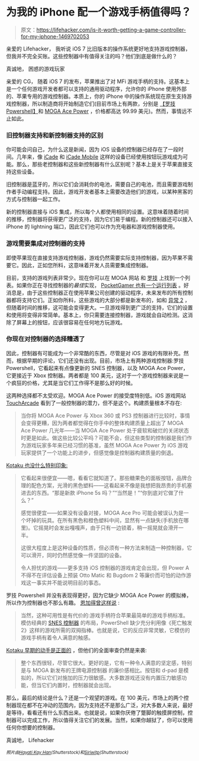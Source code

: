 # 为我的 iPhone 配一个游戏手柄值得吗？

> 原文：<https://lifehacker.com/is-it-worth-getting-a-game-controller-for-my-iphone-1469702053>

亲爱的 Lifehacker，
我听说 iOS 7 比旧版本的操作系统更好地支持游戏控制器，但我并不完全买账。这些控制器中有值得关注的吗？他们到底是做什么的？



真诚地，
困惑的游戏玩家

亲爱的 CG，
随着 iOS 7 的发布，苹果推出了对 MFi 游戏手柄的支持。这基本上是一个任何游戏开发者都可以支持的通用驱动程序，允许你的 iPhone 使用外部的、苹果专用的游戏控制器。本质上，你的 iPhone 中的操作系统现在原生支持游戏控制器，所以制造商将开始制造它们(目前市场上有两款，分别是 [【罗技 Powershell】](http://gaming.logitech.com/en-us/product/powershell-controller-and-battery)和 [MOGA Ace Power](http://www.mogaanywhere.com/ace/) ，价格都高达 99.99 美元)。然而，事情远不止如此。

### 旧控制器支持和新控制器支持的区别

你可能会问自己，为什么这是新闻，因为 iOS 设备的控制器已经存在了一段时间。几年来，像 [iCade](http://www.ionaudio.com/products/details/icade) 和 [iCade Mobile](http://www.ionaudio.com/products/details/icademobile) 这样的设备已经使用按钮玩游戏成为可能。那么，那些老控制器和这些新控制器有什么区别呢？基本上是关于苹果直接支持这些设备。

旧控制器是蓝牙的，所以它们会消耗你的电池，需要自己的电池，而且需要游戏制作者手动编程支持。因此，游戏开发者基本上需要改造他们的游戏，以某种黑客的方式与控制器一起工作。

新的控制器直接与 iOS 集成，所以每个人都使用相同的设置。这意味着随着时间的推移，控制器将获得更广泛的支持，因为它们易于编程。新的控制器还可以接入 iPhone 的 lightning 端口，因此它们也可以作为充电器和游戏控制器使用。

### 游戏需要集成对控制器的支持

即使苹果现在直接支持游戏控制器，游戏仍然需要实际支持控制器，因为苹果不需要它。因此，正如您所料，这意味着开发人员需要集成控制器。

目前，支持的游戏列表非常少。现在你可以在 MOGA 网站 和 [罗技](http://blog.logitech.com/2013/11/20/compatible-games-for-logitech-powershell-controller-battery/) 上找到一个列表。如果你正在寻找控制器的*最佳*实现， [PocketGamer 也有一个运行列表](http://www.pocketgamer.co.uk/r/iPad/iOS+controllers/news.asp?c=53994) 。好消息是，由于这些控制器正在使用苹果公司创建的驱动程序，未来发布的所有控制器都将支持它们。正如你所料，这些游戏的大部分都是新发布的，如和 [异常 2](https://itunes.apple.com/app/anomaly-2/id675066184) ，但随着时间的推移，这可能会变得更大。一旦游戏得到更广泛的支持，它们的设置和使用将变得非常简单。基本上，你只需要连接控制器，游戏就会自动检测。这消除了屏幕上的按钮，应该很容易在任何地方玩游戏。

### 你现在对控制器的选择糟透了

因此，控制器有可能成为一个非常酷的东西，尽管是对 iOS 游戏的有限补充。然而，根据早期的评论，它们还没有出现。目前，市场上有两种游戏控制器:罗技 Powershell，它看起来有点像更新的 SNES 控制器，以及 MOGA Ace Power，它更接近于 Xbox 控制器。两者都是 100 美元，这对于一个游戏控制器来说是一个疯狂的价格，尤其是当它们工作得不是那么好的时候。

这两种选择都不太受欢迎。MOGA Ace Power 的接受度特别低。iOS 游戏网站 [TouchArcade](http://toucharcade.com/2013/11/19/hands-on-with-the-moga-ace-power-ios-7-game-controller/) 看到了一般控制器的潜力，但不是这个。构建质量根本不存在:

> 当你将 MOGA Ace Power 与 Xbox 360 或 PS3 控制器进行比较时，事情会变得更糟，因为两者都觉得在你手中的整体构建质量上超出了 MOGA Ace Power 几光年——当 MOGA Ace Power 处于疲软和破烂的关闭状态时更是如此。做这些比较公平吗？可能不会，但这些类型的控制器是我们作为游戏玩家多年来已经习惯的基准，虽然 MOGA Ace Power 为 iOS 游戏玩家提供了一个功能上的进步，但感觉像是控制器构建质量的倒退。

[Kotaku 也没什么特别印象:](https://kotaku.com/the-first-official-ios-game-controller-is-here-its-ok-1467307436)

> 它看起来很便宜——嗯，看看它就知道了。那些糖果色的面板按钮，品牌合理的配色方案，光滑的黑色塑料——这看起来不像是我想把我昂贵的手机塞进去的东西。“那是新款 iPhone 5s 吗？”“当然是！”“你到底对它做了什么？”
> 
> 感觉很便宜——如果没有设备对接，MOGA Ace Pro 可能会被误认为是一个坏掉的玩具。在所有黑色和橙色塑料中间，显然有一点缺失(手机放在哪里)。它摇晃时会发出嘎嘎声，由于只有一边锁着，稍一摇晃就会滑开一半。
> 
> 这很大程度上是这种设备的性质，但必须有一种方法来制造一种控制器，它可以滑开，同时仍然感觉像一件坚固的设备。
> 
> 令人担忧的游戏——更多支持 iOS 控制器的游戏肯定会出现，但 Power A 不得不在评估设备上预装 Otto Matic 和 Bugdom 2 等廉价而可怕的动作游戏这一事实并不能说明目前的事态。

罗技 Powershell 并没有表现得更好，因为它缺少 MOGA Ace Power 的模拟棒，所以作为控制器也不那么有趣。 [恩加得曾这样说](http://www.engadget.com/2013/11/20/logitech-powershell-hands-on/) :

> 当然，这种可用性是有代价的:游戏手柄符合苹果最简单的游戏手柄标准。模仿经典的 [SNES 控制器](http://www.engadget.com/2010/05/07/bacteria-creates-bluetooth-snes-controller-makes-smartphone-gam/) 的布局，PowerShell 缺少充分利用像《死亡触发 2》这样的游戏所需的双拇指棒。也就是说，它的反应非常灵敏，它模仿的游戏手柄有着令人满意的触感。

[Kotaku 早期的动手是正面的](https://kotaku.com/the-logitech-powercell-sure-beats-crappy-iphone-touch-c-1468048171) ，但他们的全面审查仍然是来袭:

> 整个东西很轻，尽管它很大。更好的是，它有一种令人满意的坚定感，特别是与 MOGA 新发布的王牌电源控制器 的廉价感相比。按钮和 d-pad 是模拟的，所以它们对施加的压力很敏感。大多数游戏还没有内置压力敏感功能，但当它们内置时，控制器就会出现。

那么，最后的结论是什么？还是一个观望的游戏。在 100 美元，市场上的两个控制器现在都不在冲动的范围内，因为支持还不是那么广泛，对大多数人来说，最好是等待，看看还有什么东西出来。也就是说，如果你厌倦了蹩脚的触摸屏控制，控制器可以完成工作，所以值得关注它们的发展。当然，如果你越狱了，你可以使用任何你想要的控制器。

真诚地，
Lifehacker

<small>*照片由*</small>[<small>*Hayati Kay Han*</small>](http://www.shutterstock.com/pic.mhtml?id=117393688&src=id)<small>*(Shutterstock)和*</small>[<small>*Siriwitp*</small>](http://www.shutterstock.com/pic.mhtml?id=102565082&src=id)<small>*(Shutterstock)*</small>